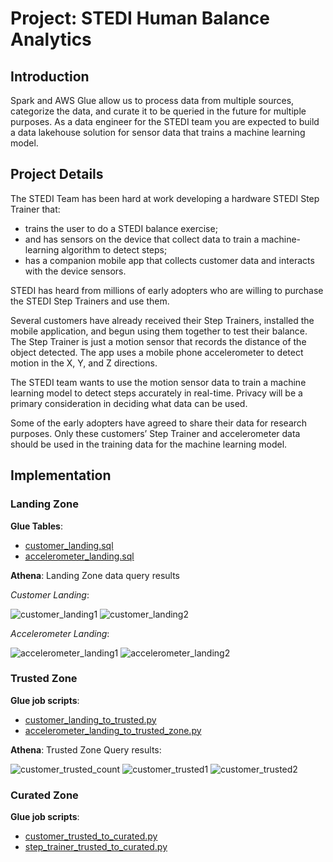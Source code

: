 # Project: STEDI Human Balance Analytics

## Introduction

Spark and AWS Glue allow us to process data from multiple sources, categorize the data, and curate it to be queried in the future for multiple purposes. As a data engineer for the STEDI team you are expected to build a data lakehouse solution for sensor data that trains a machine learning model.

## Project Details

The STEDI Team has been hard at work developing a hardware STEDI Step Trainer that:

- trains the user to do a STEDI balance exercise;
- and has sensors on the device that collect data to train a machine-learning algorithm to detect steps;
- has a companion mobile app that collects customer data and interacts with the device sensors.

STEDI has heard from millions of early adopters who are willing to purchase the STEDI Step Trainers and use them.

Several customers have already received their Step Trainers, installed the mobile application, and begun using them together to test their balance. The Step Trainer is just a motion sensor that records the distance of the object detected. The app uses a mobile phone accelerometer to detect motion in the X, Y, and Z directions.

The STEDI team wants to use the motion sensor data to train a machine learning model to detect steps accurately in real-time. Privacy will be a primary consideration in deciding what data can be used.

Some of the early adopters have agreed to share their data for research purposes. Only these customers’ Step Trainer and accelerometer data should be used in the training data for the machine learning model.

## Implementation

### Landing Zone

**Glue Tables**:

- [customer_landing.sql](scripts/customer_landing.sql)
- [accelerometer_landing.sql](scripts/accelerometer_landing.sql)

**Athena**:
Landing Zone data query results

*Customer Landing*:

![customer_landing1](https://github.com/bansamh/dataengg_stedi_human_balance/assets/110283602/c353e772-6926-4905-8821-71bcd2faa2ef)
![customer_landing2](https://github.com/bansamh/dataengg_stedi_human_balance/assets/110283602/f4061890-9c1c-46c2-95c4-fcc33dcfe510)

*Accelerometer Landing*:

![accelerometer_landing1](https://github.com/bansamh/dataengg_stedi_human_balance/assets/110283602/5b7a71f3-8c4c-4ccb-a89c-1b134266ef5e)
![accelerometer_landing2](https://github.com/bansamh/dataengg_stedi_human_balance/assets/110283602/572a81f7-03c9-49a6-9385-a79199e3d18f)

### Trusted Zone

**Glue job scripts**:

- [customer_landing_to_trusted.py](scripts/customer_landing_to_trusted.py)
- [accelerometer_landing_to_trusted_zone.py](scripts/accelerometer_landing_to_trusted.py)

**Athena**:
Trusted Zone Query results:

![customer_trusted_count](https://github.com/bansamh/dataengg_stedi_human_balance/assets/110283602/17ffcb39-66b6-440b-b913-3e91d9fb424c)
![customer_trusted1](https://github.com/bansamh/dataengg_stedi_human_balance/assets/110283602/9199648c-2059-488b-8472-deafb51bf229)
![customer_trusted2](https://github.com/bansamh/dataengg_stedi_human_balance/assets/110283602/d903cb3d-de08-485a-b00e-deb672bdbe01)


### Curated Zone

**Glue job scripts**:

- [customer_trusted_to_curated.py](scripts/customer_trusted_to_curated.py)
- [step_trainer_trusted_to_curated.py](scripts/step_trainer_trusted_to_curated.py)
